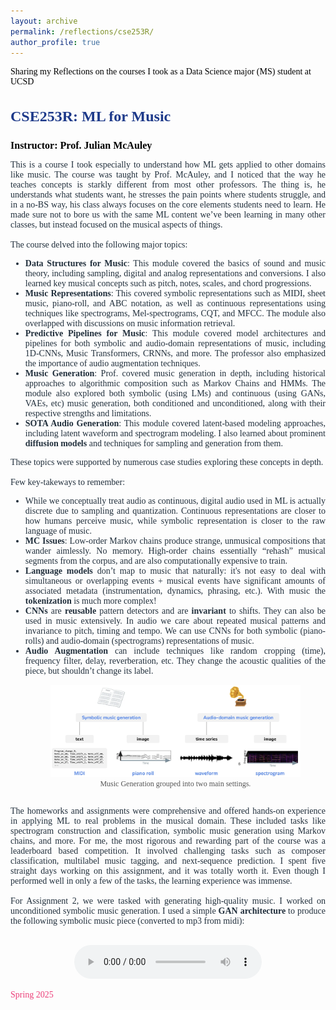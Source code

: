 ```yaml
---
layout: archive
permalink: /reflections/cse253R/
author_profile: true
---
```


<div style="display: flex; align-items: center; font-size: 14px; font-family: 'Times New Roman', Times, serif; color:rgb(0, 0, 0); margin-top: 15px;">
    Sharing my Reflections on the courses I took as a Data Science major (MS) student at UCSD
</div>

<div style="justify-content: center; align-items: center; font-family: 'Times New Roman', Times, serif;">
  <div style="flex: 1; font-size: 14px; color: #212f3c;">
    <h3 style="color: #1e3a8a; font-size: 24px; font-family: 'Times New Roman', Times, serif;">CSE253R: ML for Music</h3>
    <p><strong style="color: black; font-size: 16px;">Instructor: Prof. Julian McAuley</strong></p>
    <p style="font-size: 14px; color: #212f3c; text-align: justify;">
      This is a course I took especially to understand how ML gets applied to other domains like music. The course was taught by Prof. McAuley, and I noticed that the way he teaches concepts is starkly different from most other professors. The thing is, he understands what students want, he stresses the pain points where students struggle, and in a no-BS way, his class always focuses on the core elements students need to learn. He made sure not to bore us with the same ML content we’ve been learning in many other classes, but instead focused on the musical aspects of things. 
      <br><br>
      The course delved into the following major topics:
      <ul style="font-size: 14px; color: #212f3c; text-align: justify;">
        <li><strong>Data Structures for Music</strong>: This module covered the basics of sound and music theory, including sampling, digital and analog representations and conversions. I also learned key musical concepts such as pitch, notes, scales, and chord progressions.</li>
        <li><strong>Music Representations</strong>: This covered symbolic representations such as MIDI, sheet music, piano-roll, and ABC notation, as well as continuous representations using techniques like spectrograms, Mel-spectrograms, CQT, and MFCC. The module also overlapped with discussions on music information retrieval.</li>
        <li><strong>Predictive Pipelines for Music</strong>: This module covered model architectures and pipelines for both symbolic and audio-domain representations of music, including 1D-CNNs, Music Transformers, CRNNs, and more. The professor also emphasized the importance of audio augmentation techniques. </li>
        <li><strong>Music Generation</strong>: Prof. covered music generation in depth, including historical approaches to algorithmic composition such as Markov Chains and HMMs. The module also explored both symbolic (using LMs) and continuous (using GANs, VAEs, etc) music generation, both conditioned and unconditioned, along with their respective strengths and limitations. </li>
        <li><strong>SOTA Audio Generation</strong>: This module covered latent-based modeling approaches, including latent waveform and spectrogram modeling. I also learned about prominent <strong>diffusion models</strong> and techniques for sampling and generation from them.</li>
      </ul>
      These topics were supported by numerous case studies exploring these concepts in depth.<br><br>
      Few key-takeways to remember:
      <ul style="font-size: 14px; color: #212f3c; text-align: justify;">
        <li>While we conceptually treat audio as continuous, digital audio used in ML is actually discrete due to sampling and quantization. Continuous representations are closer to how humans perceive music, while symbolic representation is closer to the raw language of music.</li>
        <li><strong>MC Issues</strong>: Low-order Markov chains produce strange, unmusical compositions that wander aimlessly. No memory. High-order chains essentially “rehash” musical segments from the corpus, and are also computationally expensive to train.</li>
        <li><strong>Language models</strong> don’t map to music that naturally: it's not easy to deal with simultaneous or overlapping events + musical events have significant amounts of associated metadata (instrumentation, dynamics, phrasing, etc.). With music the <strong>tokenization</strong> is much more complex!</li>
        <li><strong>CNNs</strong> are <strong>reusable</strong> pattern detectors and are <strong>invariant</strong> to shifts. They can also be used in music extensively. In audio we care about repeated musical patterns and invariance to pitch, timing and tempo. We can use CNNs for both symbolic (piano-rolls) and audio-domain (spectrograms) representations of music. </li>
        <li><strong>Audio Augmentation</strong> can include techniques like random cropping (time), frequency filter, delay, reverberation, etc. They change the acoustic qualities of the piece, but shouldn’t change its label.</li>
        <div style="text-align: center;">
          <figure style="display: inline-block; text-align: center; position: relative;">
            <img src="/assets/images/cse253r.png" alt="CSE 253R" style="width: 500px; height: auto;">
            <figcaption style="font-size: 12px; color: #555;">Music Generation grouped into two main settings.</figcaption>
          </figure>
        </div>
      </ul>
      <p style="font-size: 14px; color: #212f3c; text-align: justify;">
      The homeworks and assignments were comprehensive and offered hands-on experience in applying ML to real problems in the musical domain. These included tasks like spectrogram construction and classification, symbolic music generation using Markov chains, and more. For me, the most rigorous and rewarding part of the course was a leaderboard based competition. It involved challenging tasks such as composer classification, multilabel music tagging, and next-sequence prediction. I spent five straight days working on this assignment, and it was totally worth it. Even though I performed well in only a few of the tasks, the learning experience was immense. <br><br>
      For Assignment 2, we were tasked with generating high-quality music. I worked on unconditioned symbolic music generation. I used a simple <strong>GAN architecture</strong> to produce the following symbolic music piece (converted to mp3 from midi):<br><br>
      </p>
      <div style="text-align: center;">
        <audio controls preload="metadata" style="max-width: 100%;">
          <source src="/assets/audio/wgan_sample.mp3" type="audio/mpeg">
          Your browser does not support the audio element.
        </audio>
      </div>
    </p>
    <p style="font-size: 14px; color: #ec407a;">Spring 2025</p>
  </div>
</div>
